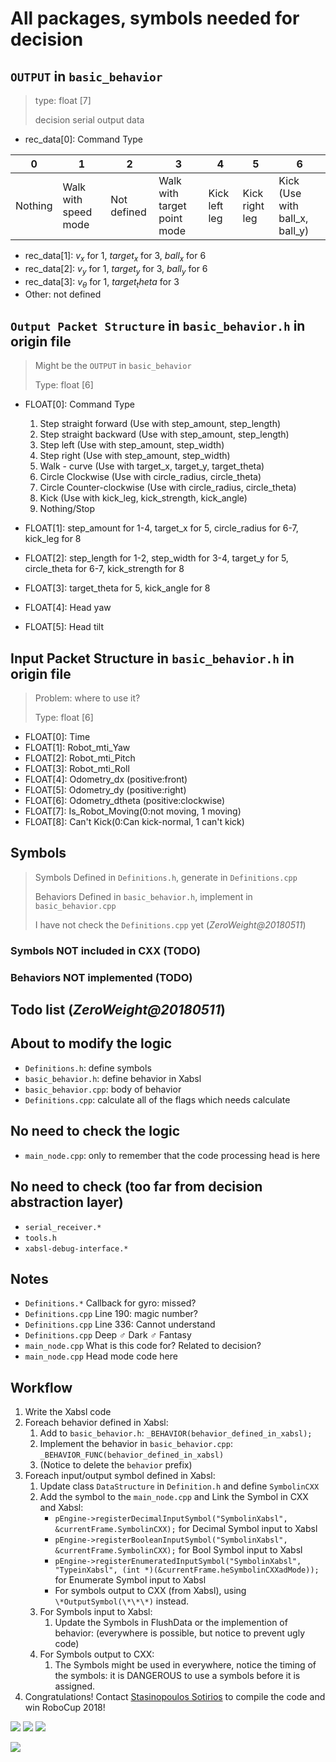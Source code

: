 # All packages, symbols needed for decision

## `OUTPUT` in `basic_behavior`

> type: float [7]
>
> decision serial output data

- rec_data[0]: Command Type

|0|1|2|3|4|5|6|
|----|----|----|----|----|----|----|
|Nothing|Walk with speed mode|Not defined|Walk with target point mode|Kick left leg|Kick right leg|Kick (Use with ball_x, ball_y)|

- rec_data[1]: $v_x$ for 1, $target_x$ for 3, $ball_x$ for 6
- rec_data[2]: $v_y$ for 1, $target_y$ for 3, $ball_y$ for 6
- rec_data[3]: $v_\theta$ for 1, $target_theta$ for 3
- Other: not defined

## `Output Packet Structure` in `basic_behavior.h` in origin file

> Might be the `OUTPUT` in `basic_behavior`
>
> Type: float [6]
>
- FLOAT[0]: Command Type

    1. Step straight forward (Use with step_amount, step_length)
    2. Step straight backward (Use with step_amount, step_length)
    3. Step left (Use with step_amount, step_width)
    4. Step right (Use with step_amount, step_width)
    5. Walk - curve (Use with target_x, target_y, target_theta)
    6. Circle Clockwise (Use with circle_radius, circle_theta)
    7. Circle Counter-clockwise (Use with circle_radius, circle_theta)
    8. Kick (Use with kick_leg, kick_strength, kick_angle)
    9. Nothing/Stop

- FLOAT[1]: step_amount for 1-4, target_x for 5, circle_radius for 6-7, kick_leg for 8
- FLOAT[2]: step_length for 1-2, step_width for 3-4, target_y for 5, circle_theta for 6-7, kick_strength for 8
- FLOAT[3]: target_theta for 5, kick_angle for 8
- FLOAT[4]: Head yaw
- FLOAT[5]: Head tilt

## Input Packet Structure in `basic_behavior.h` in origin file

> Problem: where to use it?
>
> Type: float [6]

- FLOAT[0]: Time
- FLOAT[1]: Robot_mti_Yaw
- FLOAT[2]: Robot_mti_Pitch
- FLOAT[3]: Robot_mti_Roll
- FLOAT[4]: Odometry_dx (positive:front)
- FLOAT[5]: Odometry_dy (positive:right)
- FLOAT[6]: Odometry_dtheta (positive:clockwise)
- FLOAT[7]: Is_Robot_Moving(0:not moving, 1 moving)
- FLOAT[8]: Can't Kick(0:Can kick-normal, 1 can't kick)

## Symbols

> Symbols Defined in `Definitions.h`, generate in `Definitions.cpp`
>
> Behaviors Defined in `basic_behavior.h`, implement in `basic_behavior.cpp`
>
> I have not check the `Definitions.cpp` yet (*ZeroWeight@20180511*)

### Symbols NOT included in CXX (TODO)

### Behaviors NOT implemented (TODO)

## Todo list (*ZeroWeight@20180511*)

## About to modify the logic

- `Definitions.h`: define symbols
- `basic_behavior.h`: define behavior in Xabsl
- `basic_behavior.cpp`: body of behavior
- `Definitions.cpp`: calculate all of the flags which needs calculate

## No need to check the logic

- `main_node.cpp`: only to remember that the code processing head is here

## No need to check (too far from decision abstraction layer)

- `serial_receiver.*`
- `tools.h`
- `xabsl-debug-interface.*`

## Notes

- `Definitions.*` Callback for gyro: missed?
- `Definitions.cpp` Line 190: magic number?
- `Definitions.cpp` Line 336: Cannot understand
- `Definitions.cpp` Deep ♂ Dark ♂ Fantasy
- `main_node.cpp` What is this code for? Related to decision?
- `main_node.cpp` Head mode code here

## Workflow

1. Write the Xabsl code
2. Foreach behavior defined in Xabsl:
    1. Add to `basic_behavior.h`: `_BEHAVIOR(behavior_defined_in_xabsl);`
    2. Implement the behavior in `basic_behavior.cpp`: `_BEHAVIOR_FUNC(behavior_defined_in_xabsl)`
    3. (Notice to delete the `behavior` prefix)
3. Foreach input/output symbol defined in Xabsl:
    1. Update class `DataStructure` in `Definition.h` and define `SymbolinCXX`
    2. Add the symbol to the `main_node.cpp` and Link the Symbol in CXX and Xabsl:
        - `pEngine->registerDecimalInputSymbol("SymbolinXabsl", &currentFrame.SymbolinCXX);` for Decimal Symbol input to Xabsl
        - `pEngine->registerBooleanInputSymbol("SymbolinXabsl", &currentFrame.SymbolinCXX);` for Bool Symbol input to Xabsl
        - `pEngine->registerEnumeratedInputSymbol("SymbolinXabsl", "TypeinXabsl", (int *)(&currentFrame.heSymbolinCXXadMode));` for Enumerate Symbol input to Xabsl
        - For symbols output to CXX (from Xabsl), using `\*OutputSymbol(\*\*\*)` instead.
    3. For Symbols input to Xabsl:
        1. Update the Symbols in FlushData or the implemention of behavior: (everywhere is possible, but notice to prevent ugly code)
    4. For Symbols output to CXX:
        1. The Symbols might be used in everywhere, notice the timing of the symbols: it is DANGEROUS to use a symbols before it is assigned.
4. Congratulations! Contact [Stasinopoulos Sotirios](mailto:sotstas@gmail.com) to compile the code and win RoboCup 2018!

![](https://s1.ax1x.com/2018/05/11/CBZbBd.png)
![](https://s1.ax1x.com/2018/05/11/CBZOAI.png)
![](https://s1.ax1x.com/2018/05/11/CBZqHA.png)

![](https://s1.ax1x.com/2018/05/11/CBZuTI.jpg)
